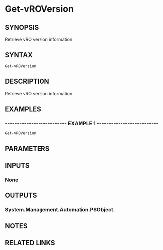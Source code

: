 # Get-vROVersion

## SYNOPSIS
Retrieve vRO version information

## SYNTAX

```
Get-vROVersion
```

## DESCRIPTION
Retrieve vRO version information

## EXAMPLES

### -------------------------- EXAMPLE 1 --------------------------
```
Get-vROVersion
```

## PARAMETERS

## INPUTS

### None

## OUTPUTS

### System.Management.Automation.PSObject.

## NOTES

## RELATED LINKS

